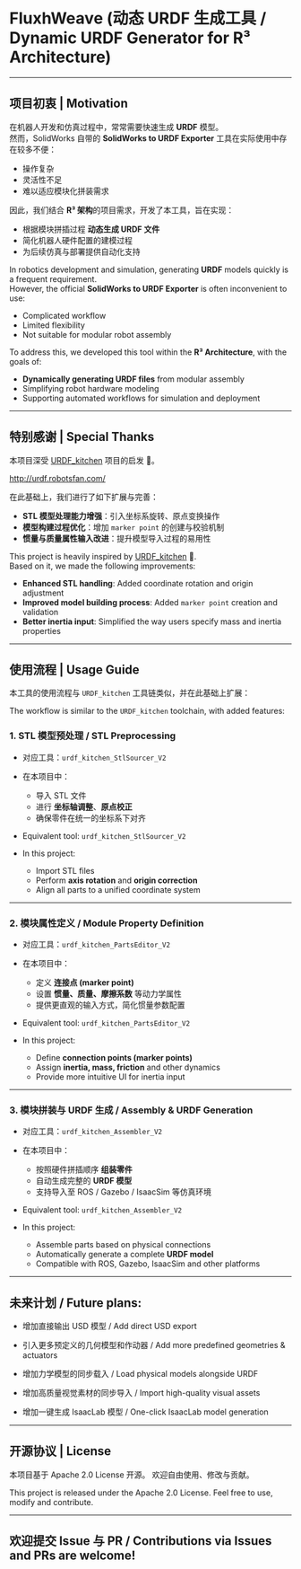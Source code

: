 # FluxhWeave (动态 URDF 生成工具 / Dynamic URDF Generator for R³ Architecture)

---

## 项目初衷 | Motivation
在机器人开发和仿真过程中，常常需要快速生成 **URDF** 模型。  
然而，SolidWorks 自带的 **SolidWorks to URDF Exporter** 工具在实际使用中存在较多不便：  
- 操作复杂  
- 灵活性不足  
- 难以适应模块化拼装需求  

因此，我们结合 **R³ 架构**的项目需求，开发了本工具，旨在实现：  
- 根据模块拼插过程 **动态生成 URDF 文件**  
- 简化机器人硬件配置的建模过程  
- 为后续仿真与部署提供自动化支持  

In robotics development and simulation, generating **URDF** models quickly is a frequent requirement.  
However, the official **SolidWorks to URDF Exporter** is often inconvenient to use:  
- Complicated workflow  
- Limited flexibility  
- Not suitable for modular robot assembly  

To address this, we developed this tool within the **R³ Architecture**, with the goals of:  
- **Dynamically generating URDF files** from modular assembly  
- Simplifying robot hardware modeling  
- Supporting automated workflows for simulation and deployment  

---

## 特别感谢 | Special Thanks
本项目深受 [URDF_kitchen](https://github.com/Ninagawa123/URDF_kitchen) 项目的启发 🙏。  

http://urdf.robotsfan.com/


在此基础上，我们进行了如下扩展与完善：  

- **STL 模型处理能力增强**：引入坐标系旋转、原点变换操作  
- **模型构建过程优化**：增加 `marker point` 的创建与校验机制  
- **惯量与质量属性输入改进**：提升模型导入过程的易用性  

This project is heavily inspired by [URDF_kitchen](https://github.com/Ninagawa123/URDF_kitchen) 🙏.  
Based on it, we made the following improvements:  

- **Enhanced STL handling**: Added coordinate rotation and origin adjustment  
- **Improved model building process**: Added `marker point` creation and validation  
- **Better inertia input**: Simplified the way users specify mass and inertia properties  

---

## 使用流程 | Usage Guide
本工具的使用流程与 `URDF_kitchen` 工具链类似，并在此基础上扩展：  

The workflow is similar to the `URDF_kitchen` toolchain, with added features:  

### 1. STL 模型预处理 / STL Preprocessing  
- 对应工具：`urdf_kitchen_StlSourcer_V2`  
- 在本项目中：  
  - 导入 STL 文件  
  - 进行 **坐标轴调整**、**原点校正**  
  - 确保零件在统一的坐标系下对齐  

- Equivalent tool: `urdf_kitchen_StlSourcer_V2`  
- In this project:  
  - Import STL files  
  - Perform **axis rotation** and **origin correction**  
  - Align all parts to a unified coordinate system  

---

### 2. 模块属性定义 / Module Property Definition  
- 对应工具：`urdf_kitchen_PartsEditor_V2`  
- 在本项目中：  
  - 定义 **连接点 (marker point)**  
  - 设置 **惯量、质量、摩擦系数** 等动力学属性  
  - 提供更直观的输入方式，简化惯量参数配置  

- Equivalent tool: `urdf_kitchen_PartsEditor_V2`  
- In this project:  
  - Define **connection points (marker points)**  
  - Assign **inertia, mass, friction** and other dynamics  
  - Provide more intuitive UI for inertia input  

---

### 3. 模块拼装与 URDF 生成 / Assembly & URDF Generation  
- 对应工具：`urdf_kitchen_Assembler_V2`  
- 在本项目中：  
  - 按照硬件拼插顺序 **组装零件**  
  - 自动生成完整的 **URDF 模型**  
  - 支持导入至 ROS / Gazebo / IsaacSim 等仿真环境  

- Equivalent tool: `urdf_kitchen_Assembler_V2`  
- In this project:  
  - Assemble parts based on physical connections  
  - Automatically generate a complete **URDF model**  
  - Compatible with ROS, Gazebo, IsaacSim and other platforms  

---

## 未来计划 / Future plans:

- 增加直接输出 USD 模型 / Add direct USD export

- 引入更多预定义的几何模型和作动器 / Add more predefined geometries & actuators

- 增加力学模型的同步载入 / Load physical models alongside URDF

- 增加高质量视觉素材的同步导入 / Import high-quality visual assets

- 增加一键生成 IsaacLab 模型 / One-click IsaacLab model generation
---

## 开源协议 | License
本项目基于 Apache 2.0 License 开源。
欢迎自由使用、修改与贡献。

This project is released under the Apache 2.0 License.
Feel free to use, modify and contribute.

---

## 欢迎提交 Issue 与 PR / Contributions via Issues and PRs are welcome!



